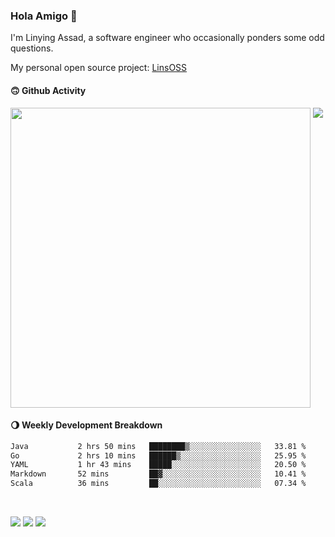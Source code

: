 ### Hola Amigo 🤣   

I'm Linying Assad, a software engineer who occasionally ponders some odd questions.  

My personal open source project: [LinsOSS](https://github.com/linsoss)
 
#### 🙃 Github Activity 
<div>
  <img src="https://github-readme-stats.vercel.app/api?username=al-assad&show_icons=true" align="top" style="display: inline-block;" width="480"/>
  <img src="https://github-readme-stats.vercel.app/api/top-langs/?username=al-assad&hide=css,html&langs_count=8&layout=compact" align="top" style="display: inline-block;"/>
</div>

#### 🌖 Weekly Development Breakdown
<!--START_SECTION:waka-->

```txt
Java           2 hrs 50 mins   ████████▒░░░░░░░░░░░░░░░░   33.81 %
Go             2 hrs 10 mins   ██████▒░░░░░░░░░░░░░░░░░░   25.95 %
YAML           1 hr 43 mins    █████░░░░░░░░░░░░░░░░░░░░   20.50 %
Markdown       52 mins         ██▓░░░░░░░░░░░░░░░░░░░░░░   10.41 %
Scala          36 mins         ██░░░░░░░░░░░░░░░░░░░░░░░   07.34 %
```

<!--END_SECTION:waka-->

<br>

<a href="https://twitter.com/Alassad_dev"><img src="https://img.shields.io/badge/Twitter-@Alassad__dev-blue?style=flat&logo=twitter" /></a>
<a href="https://t.me/alassad_dev"><img src="https://img.shields.io/badge/Telegram-@alassad__dev-orange?style=flat&logo=telegram" /></a>
<a href="https://al-assad.github.io"><img src="https://img.shields.io/badge/Blogs-Linying_Assad's_Blog-yellow?style=flat&logo=github" /></a>

